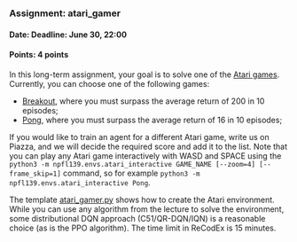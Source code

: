 ### Assignment: atari_gamer
#### Date: Deadline: June 30, 22:00
#### Points: 4 points

In this long-term assignment, your goal is to solve one of the
[Atari games](https://ale.farama.org/environments/). Currently, you can choose
one of the following games:
- [Breakout](https://ale.farama.org/environments/breakout/), where you must surpass the
  average return of 200 in 10 episodes;
- [Pong](https://ale.farama.org/environments/pong/), where you must surpass the
  average return of 16 in 10 episodes;

If you would like to train an agent for a different Atari game, write us on
Piazza, and we will decide the required score and add it to the list. Note that
you can play any Atari game interactively with WASD and SPACE using the
`python3 -m npfl139.envs.atari_interactive GAME_NAME [--zoom=4] [--frame_skip=1]`
command, so for example `python3 -m npfl139.envs.atari_interactive Pong`.

The template [atari_gamer.py](https://github.com/ufal/npfl139/tree/master/labs/06/atari_gamer.py)
shows how to create the Atari environment. While you can use any algorithm from
the lecture to solve the environment, some distributional DQN approach
(C51/QR-DQN/IQN) is a reasonable choice (as is the PPO algorithm). The
time limit in ReCodEx is 15 minutes.
